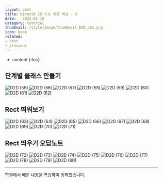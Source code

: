 ```yaml
---
layout: post
title: DirectX 2D 기초 이론 복습 - 3
date:   2023-01-18
category: tutorial
thumbnail: /style/image/thumbnail_D2D_sbs.png
icon: book
related:
- next
- previous
---
```


* content
{:toc}

## 단계별 클래스 만들기
![D2D (55)](https://github.com/ssonsonya/ssonsonya.github.io/assets/116151781/aefe58bd-b5a4-4a00-9f14-b5c9f2b8c889)
![D2D (56)](https://github.com/ssonsonya/ssonsonya.github.io/assets/116151781/ae6d6bc3-3f76-4711-a433-b7e39d381abe)
![D2D (57)](https://github.com/ssonsonya/ssonsonya.github.io/assets/116151781/d85503b7-c3fb-4b88-8849-8d3f6b2a52dd)
![D2D (58)](https://github.com/ssonsonya/ssonsonya.github.io/assets/116151781/8463bf9c-17d3-4998-a8e1-219e32b469f4)
![D2D (59)](https://github.com/ssonsonya/ssonsonya.github.io/assets/116151781/3169100a-0290-4385-8197-29e1a6813fec)
![D2D (60)](https://github.com/ssonsonya/ssonsonya.github.io/assets/116151781/74b65c59-6e14-4741-ba0d-2fc4bf367b2e)
![D2D (61)](https://github.com/ssonsonya/ssonsonya.github.io/assets/116151781/b7140420-d4cc-41f6-93ad-da26c6fe4669)
![D2D (62)](https://github.com/ssonsonya/ssonsonya.github.io/assets/116151781/2e8bb00d-f2db-406b-a476-b37ecea17750)

## Rect 띄워보기
![D2D (63)](https://github.com/ssonsonya/ssonsonya.github.io/assets/116151781/92539d47-ee6a-4802-a0b6-af18849c1cae)
![D2D (64)](https://github.com/ssonsonya/ssonsonya.github.io/assets/116151781/686f6c0c-ff9a-41ce-853c-f4c06c66f8ec)
![D2D (65)](https://github.com/ssonsonya/ssonsonya.github.io/assets/116151781/8c296039-1663-4fd8-ad19-b5418c935da7)
![D2D (66)](https://github.com/ssonsonya/ssonsonya.github.io/assets/116151781/cf6bfc73-f756-476a-800e-43878fae4edf)
![D2D (67)](https://github.com/ssonsonya/ssonsonya.github.io/assets/116151781/8b7672c8-9ee8-4bc3-87db-f71864569170)
![D2D (68)](https://github.com/ssonsonya/ssonsonya.github.io/assets/116151781/ee45425c-56b2-427f-b9a1-d62eb4e9ea8f)
![D2D (69)](https://github.com/ssonsonya/ssonsonya.github.io/assets/116151781/97dcb449-5bce-4596-9e7a-ab8eee77f050)
![D2D (70)](https://github.com/ssonsonya/ssonsonya.github.io/assets/116151781/974085f2-dec7-4513-b850-64cdf60658e9)
![D2D (71)](https://github.com/ssonsonya/ssonsonya.github.io/assets/116151781/daaee4de-be7d-402c-b5cb-5d51cc04aab3)

## Rect 띄우기 오답노트
![D2D (72)](https://github.com/ssonsonya/ssonsonya.github.io/assets/116151781/7f0e5ea8-ed57-4a7c-805c-188d1d1cb08b)
![D2D (73)](https://github.com/ssonsonya/ssonsonya.github.io/assets/116151781/da18c74f-dbc4-4575-a7df-225a16071058)
![D2D (74)](https://github.com/ssonsonya/ssonsonya.github.io/assets/116151781/6f91a30f-aac5-46a6-9126-6fe11dec88d9)
![D2D (75)](https://github.com/ssonsonya/ssonsonya.github.io/assets/116151781/ecb369e1-b7dc-4838-976e-a312e4ae4260)
![D2D (76)](https://github.com/ssonsonya/ssonsonya.github.io/assets/116151781/22df1725-8f3b-4e82-b062-62b520bd0d2e)
![D2D (77)](https://github.com/ssonsonya/ssonsonya.github.io/assets/116151781/d36e4525-67f6-412e-8c8a-892c6673fe0f)
![D2D (78)](https://github.com/ssonsonya/ssonsonya.github.io/assets/116151781/18a8c104-9e44-4564-a1ca-8a1fa6fb9e3a)
![D2D (79)](https://github.com/ssonsonya/ssonsonya.github.io/assets/116151781/8e399c27-1c8d-4207-98ee-4f5563549896)
![D2D (80)](https://github.com/ssonsonya/ssonsonya.github.io/assets/116151781/5996fba1-8e4f-49fb-9862-d303d3e6444f)

***
학원에서 배운 내용을 복습하며 정리했습니다.